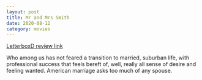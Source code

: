 ```yaml
---
layout: post
title: Mr and Mrs Smith
date: 2020-08-12
category: movies
---
```

 
[LetterboxD review link](https://letterboxd.com/samarthbhaskar/film/mr-mrs-smith-2005/)

Who among us has not feared a transition to married, suburban life, with professional success that feels bereft of, well, really all sense of desire and feeling wanted. American marriage asks too much of any spouse. 